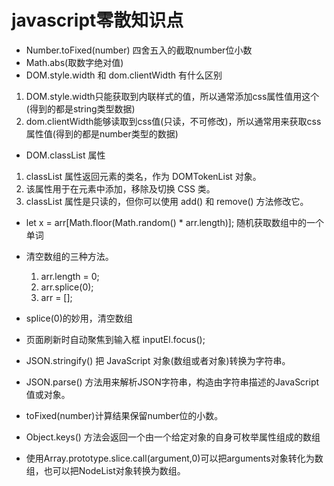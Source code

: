 # javascript零散知识点

* Number.toFixed(number) 四舍五入的截取number位小数
* Math.abs(取数字绝对值)
* DOM.style.width 和 dom.clientWidth 有什么区别
  
1. DOM.style.width只能获取到内联样式的值，所以通常添加css属性值用这个(得到的都是string类型数据)
2. dom.clientWidth能够读取到css值(只读，不可修改)，所以通常用来获取css属性值(得到的都是number类型的数据)

* DOM.classList 属性

1. classList 属性返回元素的类名，作为 DOMTokenList 对象。
2. 该属性用于在元素中添加，移除及切换 CSS 类。
3. classList 属性是只读的，但你可以使用 add() 和 remove() 方法修改它。

* let x = arr[Math.floor(Math.random() * arr.length)]; 随机获取数组中的一个单词
  
* 清空数组的三种方法。
    1. arr.length = 0;
    2. arr.splice(0);
    3. arr = [];

* splice(0)的妙用，清空数组
* 页面刷新时自动聚焦到输入框  inputEl.focus();

* JSON.stringify() 把 JavaScript 对象(数组或者对象)转换为字符串。
* JSON.parse() 方法用来解析JSON字符串，构造由字符串描述的JavaScript值或对象。

* toFixed(number)计算结果保留number位的小数。

* Object.keys() 方法会返回一个由一个给定对象的自身可枚举属性组成的数组

* 使用Array.prototype.slice.call(argument,0)可以把arguments对象转化为数组，也可以把NodeList对象转换为数组。
